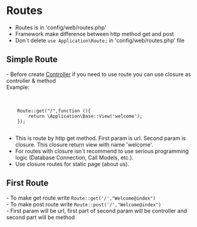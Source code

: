 # Routes
- Routes is in 'config/web/routes.php' <br>
- Framework make difference between http method get and post
- Don`t delete <code>use Application\Route;</code> in 'config/web/routes.php' file

<h2>Simple Route</h2>
 - Before create <a href="03controller.md">Controller</a> if you need to use route you can use 
 closure as controller & method <br>Example: <br><br>
<pre>
 <code>
    Route::get("/",function (){
        return \Application\Base::View('welcome');
    });   
 </code>
</pre>

- This is route by http get method. First param is url. Second param is closure.
This closure return view with name 'welcome'.
- For routes with closure isn`t recommend to use serious programming logic (Database Connection, Call Models, etc.).
- Use closure routes for static page (about us).

<h2>First Route</h2>
 - To make get route write <code>Route::get('/',"Welcome@index")</code> <br>
 - To make post route write <code>Route::post('/',"Welcome@index")</code> <br>
 - First param will be url, first part of second param will be controller and second part will be method <br>
 